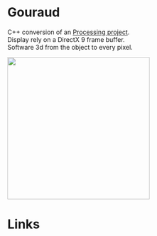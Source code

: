 # Gouraud

C++ conversion of an [Processing project](https://github.com/rodolphe74/Gouraud-Shading-from-Scratch).\
Display rely on a DirectX 9 frame buffer.\
Software 3d from the object to every pixel.

<img src="images/gouraud.gif" width=320>

# Links
